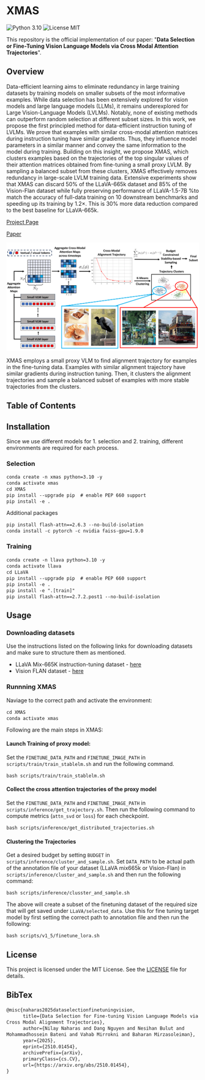 # XMAS
![Python 3.10](https://img.shields.io/badge/python-3.10-green)
![License MIT](https://img.shields.io/badge/license-MIT-blue)

This repository is the official implementation of our paper: "**Data Selection or Fine-Tuning Vision Language Models via Cross Modal Attention Trajectories**".

## Overview
Data-efficient learning aims to eliminate redundancy in large training datasets by training models on smaller subsets of the most informative examples. While data selection has been extensively explored for vision models and large language models (LLMs), it remains underexplored for Large Vision-Language Models (LVLMs). 
Notably, none of existing methods can outperform random selection at different subset sizes.
In this work, we propose the first principled method for data-efficient instruction tuning of LVLMs. We prove that examples with similar cross-modal attention matrices during instruction tuning have similar gradients. Thus, they influence model parameters in a similar manner and convey the same information to the model during training. Building on this insight, we propose XMAS, which clusters examples based on the trajectories of the top singular values of their attention matrices obtained from fine-tuning a small proxy LVLM. By sampling a balanced subset from these clusters, XMAS effectively removes redundancy in large-scale LVLM training data. Extensive experiments show that XMAS can discard 50\% of the LLaVA-665k dataset and 85\% of the Vision-Flan dataset while fully preserving performance of LLaVA-1.5-7B %to match the accuracy of full-data training on 10 downstream benchmarks and speeding up its training by 1.2$\times$. This is 30\% more data reduction  compared to the best baseline for LLaVA-665k.

[Project Page](https://bigml-cs-ucla.github.io/XMAS-project-page/)

[Paper](https://github.com/BigML-CS-UCLA/XMAS/tree/main)


![XMAS](assets/xmas.png)
<p>
XMAS employs a small proxy VLM to find alignment trajectory for examples in the fine-tuning data. Examples with similar alignment trajectory have similar gradients during instruction tuning. Then, it clusters the alignment trajectories and sample a balanced subset of examples with more stable trajectories from the clusters.
</p>

## Table of Contents



## Installation
Since we use different models for 1. selection and 2. training, different environments are required for each process.

### Selection
```shell
conda create -n xmas python=3.10 -y
conda activate xmas
cd XMAS
pip install --upgrade pip  # enable PEP 660 support
pip install -e .
```
Additional packages
```shell
pip install flash-attn==2.6.3 --no-build-isolation
conda install -c pytorch -c nvidia faiss-gpu=1.9.0
```

### Training
```shell
conda create -n llava python=3.10 -y
conda activate llava
cd LLaVA
pip install --upgrade pip  # enable PEP 660 support
pip install -e .
pip install -e ".[train]"
pip install flash-attn==2.7.2.post1 --no-build-isolation
```

## Usage

### Downloading datasets
Use the instructions listed on the following links for downloading datasets and make sure to structure them as mentioned.

- LLaVA Mix-665K instruction-tuning dataset - [here](https://github.com/haotian-liu/LLaVA?tab=readme-ov-file#visual-instruction-tuning)
- Vision FLAN dataset - [here](https://vision-flan.github.io/#download)


### Runnning XMAS
Naviage to the correct path and activate the environment:
```shell
cd XMAS
conda activate xmas
```
Following are the main steps in XMAS:

#### Launch Training of proxy model:
Set the `FINETUNE_DATA_PATH` and `FINETUNE_IMAGE_PATH` in `scripts/train/train_stablelm.sh` and run the following command.
```shell
bash scripts/train/train_stablelm.sh
```

#### Collect the cross attention trajectories of the proxy model
Set the `FINETUNE_DATA_PATH` and `FINETUNE_IMAGE_PATH` in `scripts/inference/get_trajectory.sh`.
Then run the following command to compute metrics (`attn_svd` or `loss`) for each checkpoint.
```shell
bash scripts/inference/get_distributed_trajectories.sh
```

#### Clustering the Trajectories
Get a desired budget by setting `BUDGET` in `scripts/inference/cluster_and_sample.sh`.
Set `DATA_PATH` to be actual path of the annotation file of your dataset (LLaVA mix665k or Vision-Flan) in `scripts/inference/cluster_and_sample.sh` and then run the following command:
```shell
bash scripts/inference/clusster_and_sample.sh
```
The above will create a subset of the finetuning dataset of the required size that will get saved under `LLaVA/selected_data`. Use this for fine tuning target model by first setting the correct path to annotation file and then run the following:
```shell
bash scripts/v1_5/finetune_lora.sh
```

## License

This project is licensed under the MIT License. See the [LICENSE](LICENSE) file for details.

## BibTex
```
@misc{naharas2025dataselectionfinetuningvision,
      title={Data Selection for Fine-tuning Vision Language Models via Cross Modal Alignment Trajectories}, 
      author={Nilay Naharas and Dang Nguyen and Nesihan Bulut and Mohammadhossein Bateni and Vahab Mirrokni and Baharan Mirzasoleiman},
      year={2025},
      eprint={2510.01454},
      archivePrefix={arXiv},
      primaryClass={cs.CV},
      url={https://arxiv.org/abs/2510.01454}, 
}
```

